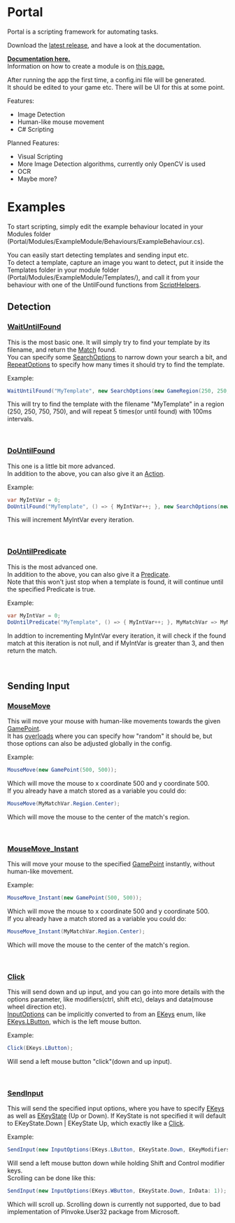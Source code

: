 # Portal
 Portal is a scripting framework for automating tasks.

Download the [latest release](https://github.com/wrekklol/Portal-Releases/releases/latest), and have a look at the documentation.

[**Documentation here.**](https://github.com/wrekklol/Portal-Releases/blob/main/docs/index.md)<br>
Information on how to create a module is on [this page.](https://github.com/wrekklol/Portal-Releases/blob/main/docs/ScriptModule.md)

After running the app the first time, a config.ini file will be generated.<br>
It should be edited to your game etc. There will be UI for this at some point.

Features:
* Image Detection
* Human-like mouse movement
* C# Scripting

Planned Features:
* Visual Scripting
* More Image Detection algorithms, currently only OpenCV is used
* OCR
* Maybe more?

# Examples
To start scripting, simply edit the example behaviour located in your Modules folder (Portal/Modules/ExampleModule/Behaviours/ExampleBehaviour.cs).

You can easily start detecting templates and sending input etc.  
To detect a template, capture an image you want to detect, put it inside the Templates folder in your module folder (Portal/Modules/ExampleModule/Templates/), and call it from your behaviour with one of the UntilFound functions from [ScriptHelpers](https://github.com/wrekklol/Portal-Releases/blob/main/docs/ScriptHelpers.md).

## Detection

### [WaitUntilFound](https://github.com/wrekklol/Portal-Releases/blob/main/docs/ScriptHelpers.WaitUntilFound(string,Nullable_SearchOptions_,Nullable_RepeatOptions_).md)
This is the most basic one. It will simply try to find your template by its filename, and return the [Match](https://github.com/wrekklol/Portal-Releases/blob/main/docs/Match.md) found.  
You can specify some [SearchOptions](https://github.com/wrekklol/Portal-Releases/blob/main/docs/SearchOptions.md) to narrow down your search a bit, and [RepeatOptions](https://github.com/wrekklol/Portal-Releases/blob/main/docs/RepeatOptions.md) to specify how many times it should try to find the template.

Example:
```C#
WaitUntilFound("MyTemplate", new SearchOptions(new GameRegion(250, 250, 750, 750)), new RepeatOptions(5, 100));
```
This will try to find the template with the filename "MyTemplate" in a region (250, 250, 750, 750), and will repeat 5 times(or until found) with 100ms intervals. 

<br/>

### [DoUntilFound](https://github.com/wrekklol/Portal-Releases/blob/main/docs/ScriptHelpers.DoUntilFound(string,Action,Nullable_SearchOptions_,Nullable_RepeatOptions_).md)
This one is a little bit more advanced.  
In addition to the above, you can also give it an [Action](https://learn.microsoft.com/en-us/dotnet/api/system.action?view=net-6.0).

Example:
```C#
var MyIntVar = 0;
DoUntilFound("MyTemplate", () => { MyIntVar++; }, new SearchOptions(new GameRegion(250, 250, 750, 750)), new RepeatOptions(5, 100));
```
This will increment MyIntVar every iteration.

<br/>

### [DoUntilPredicate](https://github.com/wrekklol/Portal-Releases/blob/main/docs/ScriptHelpers.DoUntilPredicate(string,Action,Predicate_Match_,Nullable_SearchOptions_,Nullable_RepeatOptions_).md)
This is the most advanced one.  
In addition to the above, you can also give it a [Predicate](https://learn.microsoft.com/en-us/dotnet/api/system.predicate-1?view=net-6.0).  
Note that this won't just stop when a template is found, it will continue until the specified Predicate is true.

Example:
```C#
var MyIntVar = 0;
DoUntilPredicate("MyTemplate", () => { MyIntVar++; }, MyMatchVar => MyMatchVar != null && MyIntVar > 3, new SearchOptions(new GameRegion(250, 250, 750, 750)), new RepeatOptions(5, 100));
```
In addtion to incrementing MyIntVar every iteration, it will check if the found match at this iteration is not null, and if MyIntVar is greater than 3, and then return the match.

<br/>

## Sending Input

### [MouseMove](https://github.com/wrekklol/Portal-Releases/blob/main/docs/InputManager.MouseMove(GamePoint).md) 
This will move your mouse with human-like movements towards the given [GamePoint](https://github.com/wrekklol/Portal-Releases/blob/main/docs/GamePoint.md).  
It has [overloads](https://github.com/wrekklol/Portal-Releases/blob/main/docs/InputManager.md) where you can specify how "random" it should be, but those options can also be adjusted globally in the config.

Example:
```C#
MouseMove(new GamePoint(500, 500));
```
Which will move the mouse to x coordinate 500 and y coordinate 500.  
If you already have a match stored as a variable you could do:
```C#
MouseMove(MyMatchVar.Region.Center);
```
Which will move the mouse to the center of the match's region.

<br/>

### [MouseMove_Instant](https://github.com/wrekklol/Portal-Releases/blob/main/docs/InputManager.MouseMove_Instant(GamePoint,GamePoint).md)
This will move your mouse to the specified [GamePoint](https://github.com/wrekklol/Portal-Releases/blob/main/docs/GamePoint.md) instantly, without human-like movement.

Example:
```C#
MouseMove_Instant(new GamePoint(500, 500));
```
Which will move the mouse to x coordinate 500 and y coordinate 500.  
If you already have a match stored as a variable you could do:
```C#
MouseMove_Instant(MyMatchVar.Region.Center);
```
Which will move the mouse to the center of the match's region.

<br/>

### [Click]()
This will send down and up input, and you can go into more details with the options parameter, like modifiers(ctrl, shift etc), delays and data(mouse wheel direction etc).  
[InputOptions](https://github.com/wrekklol/Portal-Releases/blob/main/docs/InputOptions.md) can be implicitly converted to from an [EKeys]() enum, like [EKeys.LButton](), which is the left mouse button.

Example:
```C#
Click(EKeys.LButton);
```
Will send a left mouse button "click"(down and up input).

<br/>

### [SendInput](https://github.com/wrekklol/Portal-Releases/blob/main/docs/InputManager.SendInput(InputOptions).md)
This will send the specified input options, where you have to specify [EKeys]() as well as [EKeyState]() (Up or Down). If KeyState is not specified it will default to EKeyState.Down | EKeyState Up, which exactly like a [Click]().  

Example:
```C#
SendInput(new InputOptions(EKeys.LButton, EKeyState.Down, EKeyModifiers.Shift | EKeyModifiers.Control));
```
Will send a left mouse button down while holding Shift and Control modifier keys.  
Scrolling can be done like this:
```C#
SendInput(new InputOptions(EKeys.WButton, EKeyState.Down, InData: 1));
```
Which will scroll up. Scrolling down is currently not supported, due to bad implementation of PInvoke.User32 package from Microsoft.
